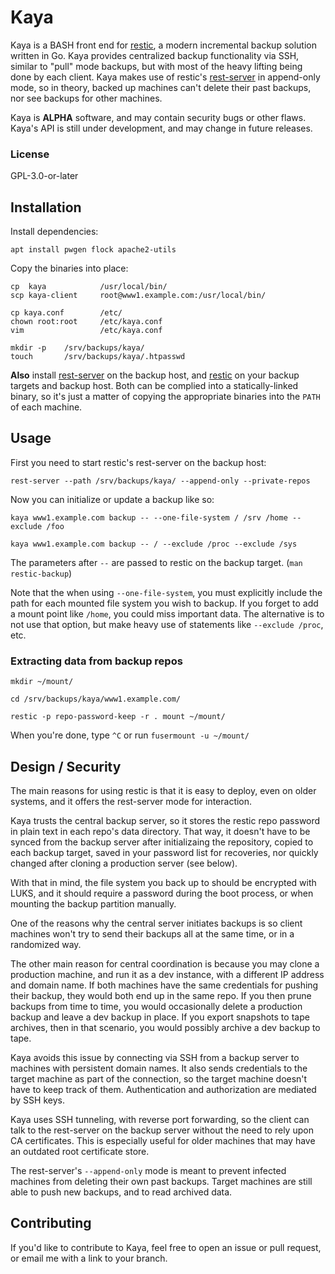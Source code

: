 # Kaya

Kaya is a BASH front end for [restic](https://github.com/restic/restic), a
modern incremental backup solution written in Go. Kaya provides centralized
backup functionality via SSH, similar to "pull" mode backups, but with most of
the heavy lifting being done by each client. Kaya makes use of restic's
[rest-server](https://github.com/restic/rest-server) in append-only mode, so in
theory, backed up machines can't delete their past backups, nor see backups for
other machines.

Kaya is **ALPHA** software, and may contain security bugs or other flaws.
Kaya's API is still under development, and may change in future releases.

### License

GPL-3.0-or-later

## Installation

Install dependencies:

    apt install pwgen flock apache2-utils

Copy the binaries into place:

    cp  kaya            /usr/local/bin/
    scp kaya-client     root@www1.example.com:/usr/local/bin/

    cp kaya.conf        /etc/
    chown root:root     /etc/kaya.conf
    vim                 /etc/kaya.conf

    mkdir -p    /srv/backups/kaya/
    touch       /srv/backups/kaya/.htpasswd

**Also** install [rest-server](https://github.com/restic/rest-server) on
the backup host, and [restic](https://github.com/restic/restic) on your
backup targets and backup host.  Both can be complied into a
statically-linked binary, so it's just a matter of copying the
appropriate binaries into the `PATH` of each machine.

## Usage

First you need to start restic's rest-server on the backup host:

    rest-server --path /srv/backups/kaya/ --append-only --private-repos

Now you can initialize or update a backup like so:

    kaya www1.example.com backup -- --one-file-system / /srv /home --exclude /foo

    kaya www1.example.com backup -- / --exclude /proc --exclude /sys

The parameters after `--` are passed to restic on the backup target. (`man
restic-backup`)

Note that the when using `--one-file-system`, you must explicitly include the
path for each mounted file system you wish to backup. If you forget to add a
mount point like `/home`, you could miss important data. The alternative is to
not use that option, but make heavy use of statements like `--exclude /proc`,
etc.

### Extracting data from backup repos

    mkdir ~/mount/

    cd /srv/backups/kaya/www1.example.com/

    restic -p repo-password-keep -r . mount ~/mount/

When you're done, type `^C` or run `fusermount -u ~/mount/`

## Design / Security

The main reasons for using restic is that it is easy to deploy, even on older
systems, and it offers the rest-server mode for interaction.

Kaya trusts the central backup server, so it stores the restic repo password in
plain text in each repo's data directory. That way, it doesn't have to be
synced from the backup server after initializaing the repository, copied to
each backup target, saved in your password list for recoveries, nor quickly
changed after cloning a production server (see below).

With that in mind, the file system you back up to should be encrypted with
LUKS, and it should require a password during the boot process, or when
mounting the backup partition manually.

One of the reasons why the central server initiates backups is so client
machines won't try to send their backups all at the same time, or in a
randomized way.

The other main reason for central coordination is because you may clone a
production machine, and run it as a dev instance, with a different IP address
and domain name. If both machines have the same credentials for pushing their
backup, they would both end up in the same repo. If you then prune backups from
time to time, you would occasionally delete a production backup and leave a dev
backup in place. If you export snapshots to tape archives, then in that
scenario, you would possibly archive a dev backup to tape.

Kaya avoids this issue by connecting via SSH from a backup server to machines
with persistent domain names. It also sends credentials to the target machine
as part of the connection, so the target machine doesn't have to keep track of
them. Authentication and authorization are mediated by SSH keys.

Kaya uses SSH tunneling, with reverse port forwarding, so the client can talk
to the rest-server on the backup server without the need to rely upon CA
certificates. This is especially useful for older machines that may have an
outdated root certificate store.

The rest-server's `--append-only` mode is meant to prevent infected machines
from deleting their own past backups. Target machines are still able to push
new backups, and to read archived data.

## Contributing

If you'd like to contribute to Kaya, feel free to open an issue or pull
request, or email me with a link to your branch.


